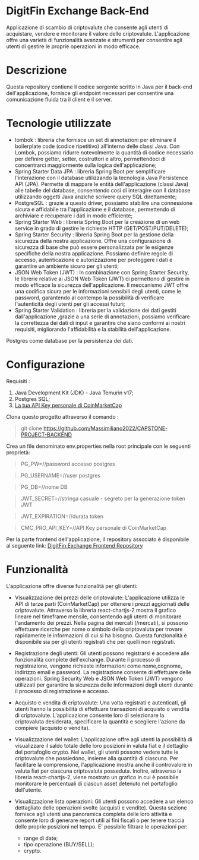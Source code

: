 # DigitFin Exchange Back-End
Applicazione di scambio di criptovalute che consente agli utenti di acquistare, vendere e monitorare il valore delle criptovalute. L'applicazione offre una varietà di funzionalità avanzate e strumenti per consentire agli utenti di gestire le proprie operazioni in modo efficace.

# Descrizione
Questa repository contiene il codice sorgente scritto in Java per il back-end dell'applicazione, fornisce gli endpoint necessari per consentire una comunicazione fluida tra il client e il server.

# Tecnologie utilizzate

- lombok : libreria che fornisce un set di annotazioni per eliminare il boilerplate code (codice ripetitivo) all'interno delle classi Java. Con Lombok, possiamo ridurre notevolmente la quantità di codice necessario per definire getter, setter, costruttori e altro, permettendoci di concentrarci maggiormente sulla logica dell'applicazione;
- Spring Starter Data JPA : libreria Spring Boot per semplificare l'interazione con il database utilizzando la tecnologia Java Persistence API (JPA).
  Permette di mappare le entità dell'applicazione (classi Java) alle  tabelle del database, consentendo così di interagire con il database utilizzando oggetti Java 
  anziché scrivere query SQL direttamente;
- PostgreSQL : grazie a questo driver, possiamo stabilire una connessione sicura e affidabile tra l'applicazione e il database, permettendo di archiviare e recuperare i dati in modo efficiente;
- Spring Starter Web : libreria Spring Boot per la creazione di un web service in grado di gestire le richieste HTTP (GET/POST/PUT/DELETE);
- Spring Starter Security : libreria Spring Boot per la gestione della sicurezza della nostra applicazione. Offre una configurazione di sicurezza di base che può essere personalizzata per le esigenze specifiche della nostra applicazione. Possiamo definire regole di accesso, autenticazione e autorizzazione per proteggere i dati e garantire un ambiente sicuro per gli utenti;
- JSON Web Token (JWT) : In combinazione con Spring Starter Security, le librerie relative ai JSON Web Token (JWT) ci permettono di gestire in modo efficace la sicurezza dell'applicazione. Il meccanismo JWT offre una codifica sicura per le informazioni sensibili degli utenti, come le password, garantendo al contempo la possibilità di verificare l'autenticità degli utenti per gli accessi futuri;
- Spring Starter Validation : libreria per la validazione dei dati gestiti dall'applicazione ,grazie a una serie di annotazioni, possiamo verificare la correttezza dei dati di input e garantire che siano conformi ai nostri requisiti, migliorando l'affidabilità e la stabilità dell'applicazione.

Postgres come database per la persistenza dei dati.

# Configurazione 

Requisiti :

1. Java Development Kit (JDK) - Java Temurin v17;
2. Postgres SQL;
3. [La tua API Key personale di CoinMarketCap](https://pro.coinmarketcap.com/signup)

Clona questo progetto attraverso il comando :

>git clone https://github.com/Massimiliano2022/CAPSTONE-PROJECT-BACKEND

Crea un file denominato env.properties nella root principale con le seguenti proprietà:

>PG_PW=//password accesso postgres

>PG_USERNAME=//user postgres

>PG_DB=//nome DB

>JWT_SECRET=//stringa casuale - segreto per la generazione token JWT

>JWT_EXPIRATION=//durata token

>CMC_PRO_API_KEY=//API Key personale di CoinMarketCap

Per la parte frontend dell'applicazione, il repository associato è disponibile al seguente link: 
[DigitFin Exchange Frontend Repository](https://github.com/Massimiliano2022/CAPSTONE-PROJECT-FRONTEND)

# Funzionalità
L'applicazione offre diverse funzionalità per gli utenti:

- Visualizzazione dei prezzi delle criptovalute:
L'applicazione utilizza le API di terze parti (CoinMarketCap) per ottenere i prezzi aggiornati delle criptovalute. Attraverso la libreria react-chartjs-2 mostra il grafico lineare nel timeframe mensile, consentendo agli utenti di monitorare l'andamento dei prezzi. Nella pagina dei mercati (/mercati), si possono effettuare ricerche per nome o simbolo della criptovaluta per trovare rapidamente le informazioni di cui si ha bisogno. Questa funzionalità è disponibile sia per gli utenti registrati che per quelli non registrati.

- Registrazione degli utenti:
Gli utenti possono registrarsi e accedere alle funzionalità complete dell'exchange. Durante il processo di registrazione, vengono richieste informazioni come nome,cognome, indirizzo email e password. La registrazione consente di effettuare delle operazioni. Spring Security Web e JSON Web Token (JWT) vengono utilizzati per garantire la sicurezza delle informazioni degli utenti durante il processo di registrazione e accesso.

- Acquisto e vendita di criptovalute:
Una volta registrati e autenticati, gli utenti hanno la possibilità di effettuare transazioni di acquisto o vendita di criptovalute. L'applicazione consente loro di selezionare la criptovaluta desiderata, specificare la quantità e scegliere l'azione da compiere (acquisto o vendita).

- Visualizzazione del wallet:
L'applicazione offre agli utenti la possibilità di visualizzare il saldo totale delle loro posizioni in valuta fiat e il dettaglio del portafoglio crypto. Nel wallet, gli utenti possono vedere tutte le criptovalute che possiedono, insieme alla quantità di ciascuna. Per facilitare la comprensione, l'applicazione mostra anche il controvalore in valuta fiat per ciascuna criptovaluta posseduta. Inoltre, attraverso la libreria react-chartjs-2, viene mostrato un grafico in cui è possibile monitorare le percentuali di ciascun asset detenuto nel portafoglio dell'utente.

- Visualizzazione lista operazioni:
Gli utenti possono accedere a un elenco dettagliato delle operazioni svolte (acquisti e vendite). Questa sezione fornisce agli utenti una panoramica completa delle loro attività e consente loro di generare report utili ai fini fiscali o per tenere traccia delle proprie posizioni nel tempo. E' possibile filtrare le operazioni per:
  - range di date;
  - tipo operazione (BUY/SELL);
  - crypto.


